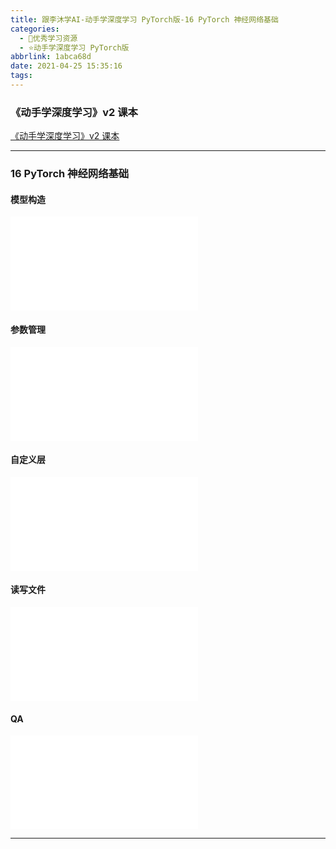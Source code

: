 ```yaml
---
title: 跟李沐学AI-动手学深度学习 PyTorch版-16 PyTorch 神经网络基础
categories:
  - 🌙优秀学习资源
  - ⭐动手学深度学习 PyTorch版
abbrlink: 1abca68d
date: 2021-04-25 15:35:16
tags:
---
```


### 《动手学深度学习》v2 课本

[《动手学深度学习》v2 课本](http://zh.d2l.ai/)

***

### 16 PyTorch 神经网络基础

#### 模型构造

<iframe src="//player.bilibili.com/player.html?aid=887637315&bvid=BV1AK4y1P7vs&cid=328773796&page=1" scrolling="no" border="0" frameborder="no" framespacing="0" allowfullscreen="true"> </iframe>

<!--more-->

#### 参数管理

<iframe src="//player.bilibili.com/player.html?aid=887637315&bvid=BV1AK4y1P7vs&cid=328778474&page=2" scrolling="no" border="0" frameborder="no" framespacing="0" allowfullscreen="true"> </iframe>

#### 自定义层

<iframe src="//player.bilibili.com/player.html?aid=887637315&bvid=BV1AK4y1P7vs&cid=328784234&page=3" scrolling="no" border="0" frameborder="no" framespacing="0" allowfullscreen="true"> </iframe>

#### 读写文件

<iframe src="//player.bilibili.com/player.html?aid=887637315&bvid=BV1AK4y1P7vs&cid=328785272&page=4" scrolling="no" border="0" frameborder="no" framespacing="0" allowfullscreen="true"> </iframe>

#### QA

<iframe src="//player.bilibili.com/player.html?aid=887637315&bvid=BV1AK4y1P7vs&cid=328800705&page=5" scrolling="no" border="0" frameborder="no" framespacing="0" allowfullscreen="true"> </iframe>

***
